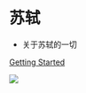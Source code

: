 <!-- _coverpage.md -->

# 苏轼

- 关于苏轼的一切

[Getting Started](#docsify)

<!-- 背景图片 -->

![](https://fastly.jsdelivr.net/gh/littleyz/su-shi/docsify/themes/background.png)
